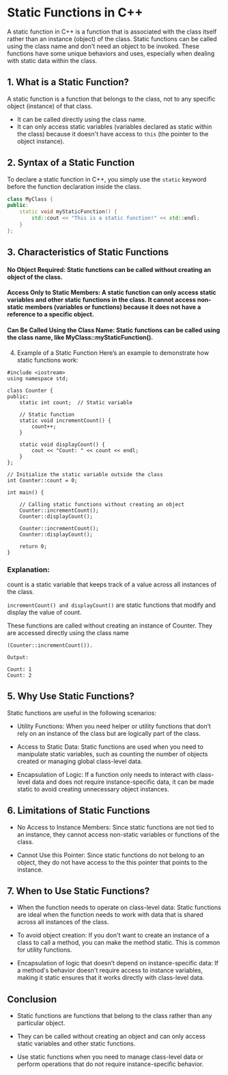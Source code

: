 # Static Functions in C++

A static function in C++ is a function that is associated with the class itself rather than an instance (object) of the class. Static functions can be called using the class name and don't need an object to be invoked. These functions have some unique behaviors and uses, especially when dealing with static data within the class.

## 1. What is a Static Function?

A static function is a function that belongs to the class, not to any specific object (instance) of that class.

- It can be called directly using the class name.
- It can only access static variables (variables declared as static within the class) because it doesn't have access to `this` (the pointer to the object instance).

## 2. Syntax of a Static Function

To declare a static function in C++, you simply use the `static` keyword before the function declaration inside the class.

```cpp
class MyClass {
public:
    static void myStaticFunction() {
        std::cout << "This is a static function!" << std::endl;
    }
};
```
## 3. Characteristics of Static Functions

#### No Object Required: Static functions can be called without creating an object of the class.

#### Access Only to Static Members: A static function can only access static variables and other static functions in the class. It cannot access non-static members (variables or functions) because it does not have a reference to a specific object.

#### Can Be Called Using the Class Name: Static functions can be called using the class name, like MyClass::myStaticFunction().

4. Example of a Static Function
Here’s an example to demonstrate how static functions work:

```
#include <iostream>
using namespace std;

class Counter {
public:
    static int count;  // Static variable
    
    // Static function
    static void incrementCount() {
        count++;
    }
    
    static void displayCount() {
        cout << "Count: " << count << endl;
    }
};

// Initialize the static variable outside the class
int Counter::count = 0;

int main() {
    
    // Calling static functions without creating an object
    Counter::incrementCount();
    Counter::displayCount();
    
    Counter::incrementCount();
    Counter::displayCount();
    
    return 0;
}
```
### Explanation:
count is a static variable that keeps track of a value across all instances of the class.

```incrementCount() and displayCount()``` 
are static functions that modify and display the value of count.

These functions are called without creating an instance of Counter. They are accessed directly using the class name

 ```(Counter::incrementCount()).```

```
Output:

Count: 1
Count: 2

```
## 5. Why Use Static Functions?
Static functions are useful in the following scenarios:

- Utility Functions: When you need helper or utility functions that don’t rely on an instance of the class but are logically part of the class.

- Access to Static Data: Static functions are used when you need to manipulate static variables, such as counting the number of objects created or managing global class-level data.

- Encapsulation of Logic: If a function only needs to interact with class-level data and does not require instance-specific data, it can be made static to avoid creating unnecessary object instances.

## 6. Limitations of Static Functions
- No Access to Instance Members: Since static functions are not tied to an instance, they cannot access non-static variables or functions of the class.

- Cannot Use this Pointer: Since static functions do not belong to an object, they do not have access to the this pointer that points to the instance.

## 7. When to Use Static Functions?

- When the function needs to operate on class-level data: Static functions are ideal when the function needs to work with data that is shared across all instances of the class.

- To avoid object creation: If you don't want to create an instance of a class to call a method, you can make the method static. This is common for utility functions.

- Encapsulation of logic that doesn’t depend on instance-specific data: If a method's behavior doesn't require access to instance variables, making it static ensures that it works directly with class-level data.

## Conclusion

- Static functions are functions that belong to the class rather than any particular object.

- They can be called without creating an object and can only access static variables and other static functions.

- Use static functions when you need to manage class-level data or perform operations that do not require instance-specific behavior.
